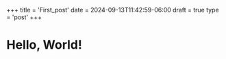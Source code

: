 +++
title = 'First_post'
date = 2024-09-13T11:42:59-06:00
draft = true
type = 'post'
+++

# Hello, World!
